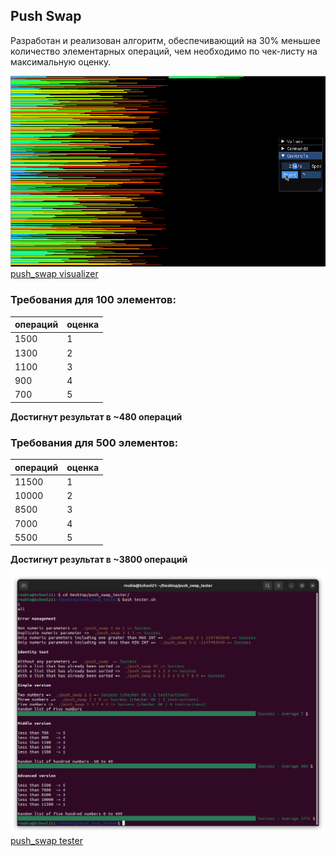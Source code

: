 ## Push Swap

Разработан и реализован алгоритм, обеспечивающий на 30% меньшее количество элементарных операций, чем необходимо по чек-листу на максимальную оценку.

![push_swapt visualization](./images/push_swap_visualization.gif)
[push_swap visualizer](https://github.com/o-reo/push_swap_visualizer)

### Требования для 100 элементов:
| операций | оценка |
| ------------- | ------------- |
| 1500 | 1 |
| 1300 | 2 |
| 1100 | 3 |
| 900 | 4 |
| 700 | 5 |

**Достигнут результат в ~480 операций**

### Требования для 500 элементов:
| операций | оценка |
| ------------- | ------------- |
| 11500 | 1 |
| 10000 | 2 |
| 8500 | 3 |
| 7000 | 4 |
| 5500 | 5 |

**Достигнут результат в ~3800 операций**

![push_swapt tester result](./images/push_swap_tester_result.png)
[push_swap tester](https://github.com/laisarena/push_swap_tester)

